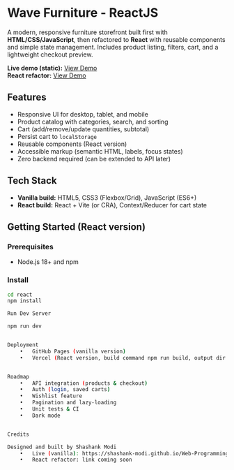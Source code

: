 # Wave Furniture - ReactJS

A modern, responsive furniture storefront built first with **HTML/CSS/JavaScript**, then refactored to **React** with reusable components and simple state management. Includes product listing, filters, cart, and a lightweight checkout preview.

**Live demo (static):** [View Demo](https://shashank-modi.github.io/Web-Programming-Mini-Project/)  
**React refactor:** [View Demo](https://wave-furniture-react-js.vercel.app)


## Features
- Responsive UI for desktop, tablet, and mobile  
- Product catalog with categories, search, and sorting  
- Cart (add/remove/update quantities, subtotal)  
- Persist cart to `localStorage`  
- Reusable components (React version)  
- Accessible markup (semantic HTML, labels, focus states)  
- Zero backend required (can be extended to API later)  


## Tech Stack
- **Vanilla build:** HTML5, CSS3 (Flexbox/Grid), JavaScript (ES6+)  
- **React build:** React + Vite (or CRA), Context/Reducer for cart state  


## Getting Started (React version)

### Prerequisites
- Node.js 18+ and npm

### Install
```bash
cd react
npm install

Run Dev Server

npm run dev


Deployment
	•	GitHub Pages (vanilla version)
	•	Vercel (React version, build command npm run build, output dir dist)


Roadmap
	•	API integration (products & checkout)
	•	Auth (login, saved carts)
	•	Wishlist feature
	•	Pagination and lazy-loading
	•	Unit tests & CI
	•	Dark mode


Credits

Designed and built by Shashank Modi
	•	Live (vanilla): https://shashank-modi.github.io/Web-Programming-Mini-Project/
	•	React refactor: link coming soon
